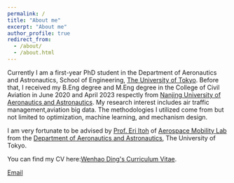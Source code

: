 ```yaml
---
permalink: /
title: "About me"
excerpt: "About me"
author_profile: true
redirect_from: 
  - /about/
  - /about.html
---
```


Currently I am a first-year PhD student in the Department of Aeronautics and Astronautics, School of Engineering, [The University of Tokyo](https://www.u-tokyo.ac.jp/ja/index.html). Before that, I received my B.Eng degree and M.Eng degree in the College of Civil Aviation in June 2020 and April 2023 respectly from [Nanjing University of Aeronautics and Astronautics](https://ciee.studyatnuaa.org/). My research interest includes air traffic management,aviation big data. The methodologies I utilized come from but not limited to optimization, machine learning, and mechanism design.

I am very fortunate to be advised by [Prof. Eri Itoh](https://www.t.u-tokyo.ac.jp/topics/tp2022-05-20-059) of [Aerospace Mobility Lab](https://sites.google.com/g.ecc.u-tokyo.ac.jp/itoh-laboratory/) from the [Department of Aeronautics and Astronautics](https://www.flight.t.u-tokyo.ac.jp/), The University of Tokyo.

You can find my CV here:[Wenhao Ding's Curriculum Vitae](../assets/Curriculum_Vitae.pdf).

[Email](mailto:WenhaoDing@nuaa.edu.cn)
